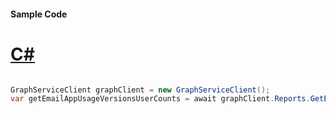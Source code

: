 #### Sample Code
# [C#](#tab/Csharp)

```C#

GraphServiceClient graphClient = new GraphServiceClient();
var getEmailAppUsageVersionsUserCounts = await graphClient.Reports.GetEmailAppUsageVersionsUserCounts.Request().GetAsync();

```